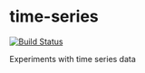 # time-series

[![Build Status](https://travis-ci.org/ocramz/ts-ssm.png)](https://travis-ci.org/ocramz/ts-ssm)

Experiments with time series data
